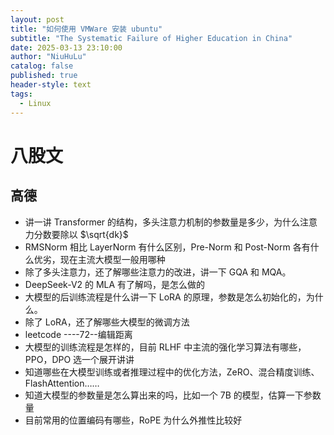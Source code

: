 ```yaml
---
layout: post
title: "如何使用 VMWare 安装 ubuntu"
subtitle: "The Systematic Failure of Higher Education in China"
date: 2025-03-13 23:10:00
author: "NiuHuLu"
catalog: false
published: true
header-style: text
tags:
  - Linux
---
```

# 八股文
## 高德
- 讲一讲 Transformer 的结构，多头注意力机制的参数量是多少，为什么注意力分数要除以 $\sqrt{dk}$
- RMSNorm 相比 LayerNorm 有什么区别，Pre-Norm 和 Post-Norm 各有什么优劣，现在主流大模型一般用哪种
- 除了多头注意力，还了解哪些注意力的改进，讲一下 GQA 和 MQA。
- DeepSeek-V2 的 MLA 有了解吗，是怎么做的
- 大模型的后训练流程是什么讲一下 LoRA 的原理，参数是怎么初始化的，为什么。
- 除了 LoRA，还了解哪些大模型的微调方法
- leetcode ----72--编辑距离
- 大模型的训练流程是怎样的，目前 RLHF 中主流的强化学习算法有哪些，PPO，DPO 选一个展开讲讲
- 知道哪些在大模型训练或者推理过程中的优化方法，ZeRO、混合精度训练、FlashAttention……
- 知道大模型的参数量是怎么算出来的吗，比如一个 7B 的模型，估算一下参数量
- 目前常用的位置编码有哪些，RoPE 为什么外推性比较好
